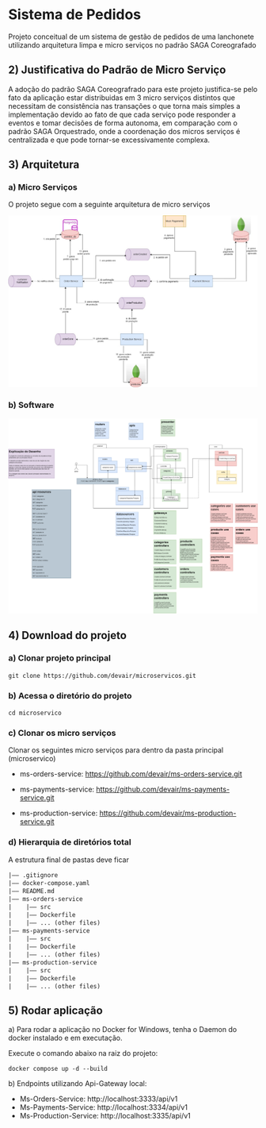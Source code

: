 Sistema de Pedidos
===

Projeto conceitual de um sistema de gestão de pedidos de uma lanchonete utilizando arquitetura limpa e micro serviços no padrão SAGA Coreografado


## 2) Justificativa do Padrão de Micro Serviço

A adoção do padrão SAGA Coreografrado para este projeto justifica-se pelo fato da aplicação estar distribuidas em 3 micro serviços distintos que necessitam de consistência nas transações o que torna mais simples a implementação devido ao fato de que cada serviço pode responder a eventos e tomar decisões de forma autonoma, em comparação com o padrão SAGA Orquestrado, onde a coordenação dos micros serviços é centralizada e que pode tornar-se excessivamente complexa.


## 3) Arquitetura

### a) Micro Serviços
O projeto segue com a seguinte arquitetura de micro serviços

<img src="./static/images/fase 5 - arquitetura de micro servico.jpg">


### b) Software

![Arquitetura de Software](<static/images/Application Clean Architecture.png>)

## 4) Download do projeto

### a) Clonar projeto principal

```
git clone https://github.com/devair/microservicos.git
```

### b) Acessa o diretório do projeto
```
cd microservico
```

### c) Clonar os micro serviços
Clonar os seguintes micro serviços para dentro da pasta principal (microservico)

* ms-orders-service: 
https://github.com/devair/ms-orders-service.git

* ms-payments-service: https://github.com/devair/ms-payments-service.git

* ms-production-service: https://github.com/devair/ms-production-service.git


### d) Hierarquia de diretórios total
 
A estrutura final de pastas deve ficar

```
|—— .gitignore
|—— docker-compose.yaml
|—— README.md
|—— ms-orders-service
|    |—— src    
|    |—— Dockerfile
|    |—— ... (other files)
|—— ms-payments-service
|    |—— src    
|    |—— Dockerfile
|    |—— ... (other files)
|—— ms-production-service
|    |—— src    
|    |—— Dockerfile
|    |—— ... (other files)
```


## 5) Rodar aplicação

a) Para rodar a aplicação no Docker for Windows, tenha o Daemon do docker instalado e em executação. 

Execute o comando abaixo na raiz do projeto:
```
docker compose up -d --build
```

b) Endpoints utilizando Api-Gateway local: 

* Ms-Orders-Service: http://localhost:3333/api/v1
* Ms-Payments-Service: http://localhost:3334/api/v1
* Ms-Production-Service: http://localhost:3335/api/v1

